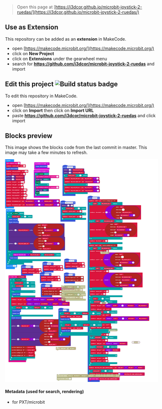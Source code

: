 
> Open this page at [https://i3dcor.github.io/microbit-joystick-2-ruedas/](https://i3dcor.github.io/microbit-joystick-2-ruedas/)

## Use as Extension

This repository can be added as an **extension** in MakeCode.

* open [https://makecode.microbit.org/](https://makecode.microbit.org/)
* click on **New Project**
* click on **Extensions** under the gearwheel menu
* search for **https://github.com/i3dcor/microbit-joystick-2-ruedas** and import

## Edit this project ![Build status badge](https://github.com/i3dcor/microbit-joystick-2-ruedas/workflows/MakeCode/badge.svg)

To edit this repository in MakeCode.

* open [https://makecode.microbit.org/](https://makecode.microbit.org/)
* click on **Import** then click on **Import URL**
* paste **https://github.com/i3dcor/microbit-joystick-2-ruedas** and click import

## Blocks preview

This image shows the blocks code from the last commit in master.
This image may take a few minutes to refresh.

![A rendered view of the blocks](https://github.com/i3dcor/microbit-joystick-2-ruedas/raw/master/.github/makecode/blocks.png)

#### Metadata (used for search, rendering)

* for PXT/microbit
<script src="https://makecode.com/gh-pages-embed.js"></script><script>makeCodeRender("{{ site.makecode.home_url }}", "{{ site.github.owner_name }}/{{ site.github.repository_name }}");</script>
